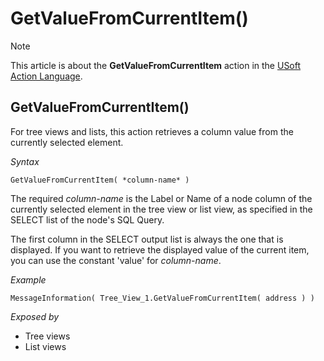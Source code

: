 # GetValueFromCurrentItem()



> [!NOTE]
> This article is about the **GetValueFromCurrentItem** action in the [USoft Action Language](/docs/Task%20flow/Action%20Language%20reference/USoft%20Action%20Language.md).

## **GetValueFromCurrentItem()**

For tree views and lists, this action retrieves a column value from the currently selected element.

*Syntax*

```
GetValueFromCurrentItem( *column-name* )
```

The required *column-name* is the Label or Name of a node column of the currently selected element in the tree view or list view, as specified in the SELECT list of the node's SQL Query.

The first column in the SELECT output list is always the one that is displayed. If you want to retrieve the displayed value of the current item, you can use the constant 'value' for *column-name*.

*Example*

```
MessageInformation( Tree_View_1.GetValueFromCurrentItem( address ) )
```

*Exposed by*

- Tree views
- List views